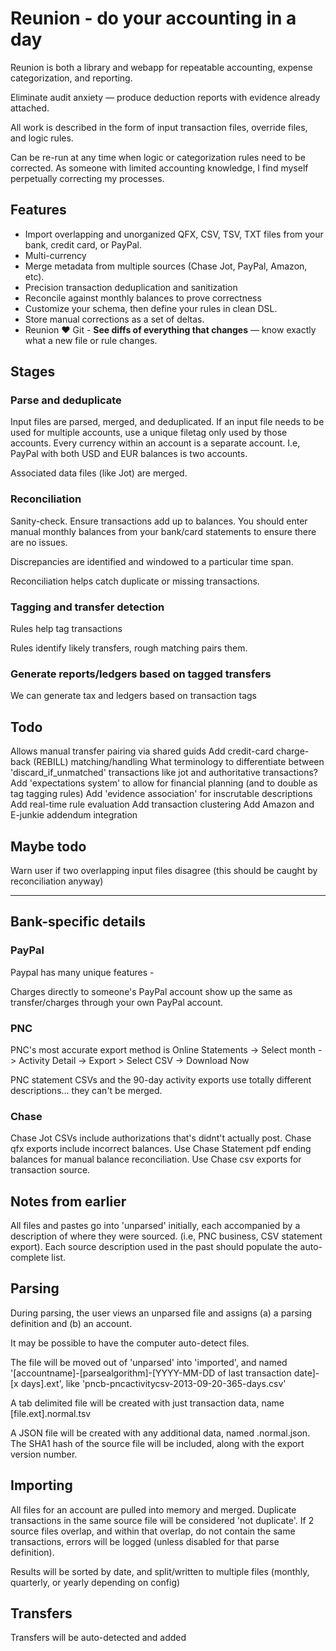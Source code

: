 # Reunion - do your accounting in a day

Reunion is both a library and webapp for repeatable accounting, expense categorization, and reporting. 

Eliminate audit anxiety &mdash; produce deduction reports with evidence already attached. 

All work is described in the form of input transaction files, override files, and logic rules.

Can be re-run at any time when logic or categorization rules need to be corrected. As someone with limited accounting knowledge, I find myself perpetually correcting my processes.

## Features

* Import overlapping and unorganized QFX, CSV, TSV, TXT files from your bank, credit card, or PayPal.
* Multi-currency
* Merge metadata from multiple sources (Chase Jot, PayPal, Amazon, etc). 
* Precision transaction deduplication and sanitization
* Reconcile against monthly balances to prove correctness
* Customize your schema, then define your rules in clean DSL.
* Store manual corrections as a set of deltas. 
* Reunion :heart: Git - **See diffs of everything that changes** &mdash; know exactly what a new file or rule changes.

## Stages

### Parse and deduplicate

Input files are parsed, merged, and deduplicated. If an input file needs to be used for multiple accounts, use a unique filetag only used by those accounts. Every currency within an account is a separate account. I.e, PayPal with both USD and EUR balances is two accounts. 

Associated data files (like Jot) are merged. 

### Reconciliation

Sanity-check. Ensure transactions add up to balances. You should enter manual monthly balances from your bank/card statements to ensure there are no issues.

Discrepancies are identified and windowed to a particular time span.

Reconciliation helps catch duplicate or missing transactions. 

### Tagging and transfer detection

Rules help tag transactions

Rules identify likely transfers, rough matching pairs them.

### Generate reports/ledgers based on tagged transfers

We can generate tax and ledgers based on transaction tags

## Todo

Allows manual transfer pairing via shared guids
Add credit-card charge-back (REBILL) matching/handling
What terminology to differentiate between 'discard_if_unmatched' transactions like jot and authoritative transactions?
Add 'expectations system' to allow for financial planning (and to double as tag tagging rules)
Add 'evidence association' for inscrutable descriptions
Add real-time rule evaluation
Add transaction clustering
Add Amazon and E-junkie addendum integration

## Maybe todo

Warn user if two overlapping input files disagree (this should be caught by reconciliation anyway)

---



## Bank-specific details

### PayPal

Paypal has many unique features - 

Charges directly to someone's PayPal account show up the same as transfer/charges through your own PayPal account.

### PNC

PNC's most accurate export method is Online Statements -> Select month -> Activity Detail -> Export > Select CSV -> Download Now


PNC statement CSVs and the 90-day activity exports use totally different descriptions... they can't be merged.

### Chase


Chase Jot CSVs include authorizations that's didnt't actually post.
Chase qfx exports include incorrect balances.
Use Chase Statement pdf ending balances for manual balance reconciliation.
Use Chase csv exports for transaction source.




## Notes from earlier

All files and pastes go into 'unparsed' initially, each accompanied by a description of where they were sourced. (i.e, PNC business, CSV statement export). Each source description used in the past should populate the auto-complete list.


## Parsing

During parsing, the user views an unparsed file and assigns (a) a parsing definition and (b) an account. 

It may be possible to have the computer auto-detect files.

The file will be moved out of 'unparsed' into 'imported', and named '[accountname]-[parsealgorithm]-[YYYY-MM-DD of last transaction date]-[x days].ext', like 'pncb-pncactivitycsv-2013-09-20-365-days.csv'

A tab delimited file will be created with just transaction data, name [file.ext].normal.tsv

A JSON file will be created with any additional data, named .normal.json. The SHA1 hash of the source file will be included, along with the export version number.

## Importing

All files for an account are pulled into memory and merged. Duplicate transactions in the same source file will be considered 'not duplicate'. If 2 source files overlap, and within that overlap, do not contain the same transactions, errors will be logged (unless disabled for that parse definition).

Results will be sorted by date, and split/written to multiple files (monthly, quarterly, or yearly depending on config)


## Transfers

Transfers will be auto-detected and added 



